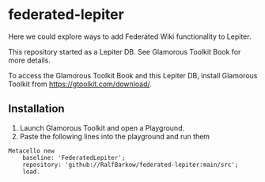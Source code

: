 # federated-lepiter

Here we could explore ways to add Federated Wiki functionality to Lepiter.

This repository started as a Lepiter DB. See Glamorous Toolkit Book for more details.

To access the Glamorous Toolkit Book and this Lepiter DB, install Glamorous Toolkit from https://gtoolkit.com/download/. 

## Installation

1. Launch Glamorous Toolkit and open a Playground.
2. Paste the following lines into the playground and run them
```
Metacello new
    baseline: 'FederatedLepiter';
    repository: 'github://RalfBarkow/federated-lepiter:main/src';
    load.
```

